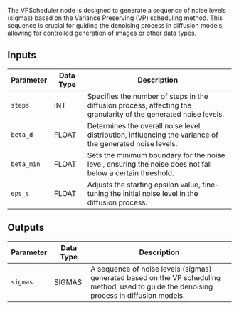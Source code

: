 
The VPScheduler node is designed to generate a sequence of noise levels (sigmas) based on the Variance Preserving (VP) scheduling method. This sequence is crucial for guiding the denoising process in diffusion models, allowing for controlled generation of images or other data types.

## Inputs

| Parameter   | Data Type | Description                                                                                                                                      |
|-------------|-------------|--------------------------------------------------------------------------------------------------------------------------------------------------|
| `steps`     | INT         | Specifies the number of steps in the diffusion process, affecting the granularity of the generated noise levels.                              |
| `beta_d`    | FLOAT       | Determines the overall noise level distribution, influencing the variance of the generated noise levels.                                 |
| `beta_min`  | FLOAT       | Sets the minimum boundary for the noise level, ensuring the noise does not fall below a certain threshold.                              |
| `eps_s`     | FLOAT       | Adjusts the starting epsilon value, fine-tuning the initial noise level in the diffusion process.                                    |

## Outputs

| Parameter   | Data Type | Description                                                                                   |
|-------------|-------------|-----------------------------------------------------------------------------------------------|
| `sigmas`    | SIGMAS      | A sequence of noise levels (sigmas) generated based on the VP scheduling method, used to guide the denoising process in diffusion models. |
